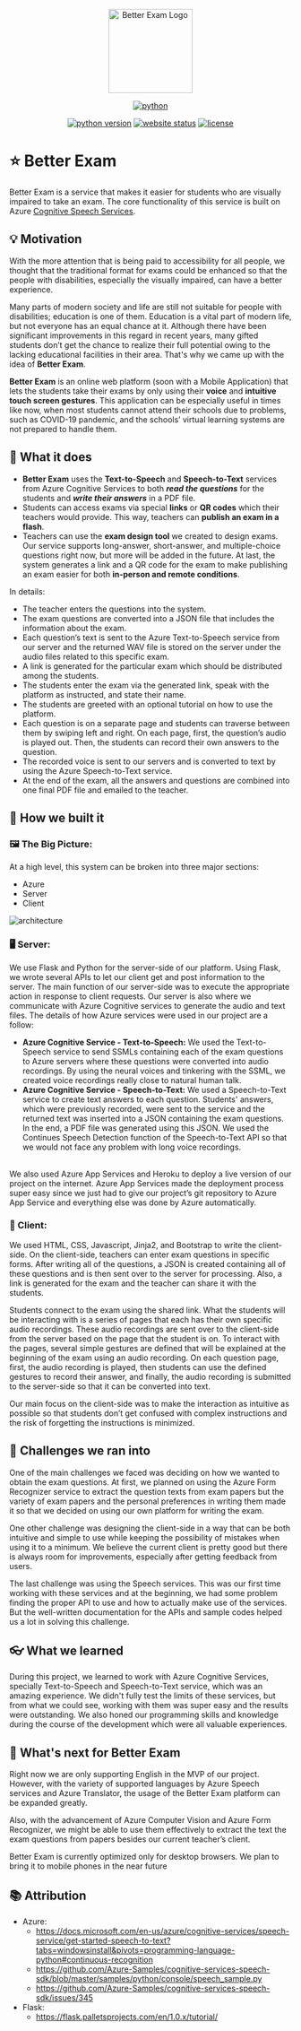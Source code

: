 <p align="center"><a href="https://betterexam.herokuapp.com" target="_blank" rel="noopener noreferrer"><img width="150" src="/app/static/asset/favicon/android-chrome-192x192.png" alt="Better Exam Logo"></a></p>

<p align="center">
  <a href="https://www.python.org/"><img src="https://forthebadge.com/images/badges/made-with-python.svg" alt="python"></a>
</p>

<p align="center">
  <a href="https://www.python.org/downloads/"><img src="https://img.shields.io/badge/python-3.8+-blue.svg" alt="python version"></a>
  <a href="https://betterexam.herokuapp.com" target="_blank"><img src="https://img.shields.io/website-up-down-green-red/http/betterexam.herokuapp.com.svg" alt="website status"></a>
  <a href="LICENSE"><img src="https://img.shields.io/github/license/Azure-AI/Azure-AI-Hackaton.svg" alt="license"></a>
</p>

# ⭐️ Better Exam
Better Exam is a service that makes it easier for students who are visually impaired to take an exam. The core functionality of this service is built on Azure [Cognitive Speech Services](https://azure.microsoft.com/en-us/services/cognitive-services/speech-services/). 


## 💡 Motivation
With the more attention that is being paid to accessibility for all people, we thought that the traditional format for exams could be enhanced so that the people with disabilities, especially the visually impaired, can have a better experience.

Many parts of modern society and life are still not suitable for people with disabilities; education is one of them. Education is a vital part of modern life, but not everyone has an equal chance at it. Although there have been significant improvements in this regard in recent years, many gifted students don’t get the chance to realize their full potential owing to the lacking educational facilities in their area. That's why we came up with the idea of **Better Exam**.

**Better Exam** is an online web platform (soon with a Mobile Application) that lets the students take their exams by only using their **voice** and **intuitive touch screen gestures**. This application can be especially useful in times like now, when most students cannot attend their schools due to problems, such as COVID-19 pandemic, and the schools’ virtual learning systems are not prepared to handle them.

## 🚀 What it does
- **Better Exam** uses the **Text-to-Speech** and **Speech-to-Text** services from Azure Cognitive Services to both ***read the questions*** for the students and ***write their answers*** in a PDF file. 
- Students can access exams via special **links** or **QR codes** which their teachers would provide. This way, teachers can **publish an exam in a flash**.
- Teachers can use the **exam design tool** we created to design exams. Our service supports long-answer, short-answer, and multiple-choice questions right now, but more will be added in the future. At last, the system generates a link and a QR code for the exam to make publishing an exam easier for both **in-person and remote conditions**.

In details:
- The teacher enters the questions into the system.
- The exam questions are converted into a JSON file that includes the information about the exam.
- Each question’s text is sent to the Azure Text-to-Speech service from our server and the returned WAV file is stored on the server under the audio files related to this specific exam.
- A link is generated for the particular exam which should be distributed among the students.
- The students enter the exam via the generated link, speak with the platform as instructed, and state their name.
- The students are greeted with an optional tutorial on how to use the platform.
- Each question is on a separate page and students can traverse between them by swiping left and right. On each page, first, the question’s audio is played out. Then, the students can record their own answers to the question.
- The recorded voice is sent to our servers and is converted to text by using the Azure Speech-to-Text service.
- At the end of the exam, all the answers and questions are combined into one final PDF file and emailed to the teacher.

## 🔧 How we built it
### 🖼 The Big Picture:

At a high level, this system can be broken into three major sections:
- Azure
- Server
- Client

![architecture](/app/static/asset/image/arch.jpg)
### 🖥 Server:

We use Flask and Python for the server-side of our platform. Using Flask, we wrote several APIs to let our client get and post information to the server. The main function of our server-side was to execute the appropriate action in response to client requests. Our server is also where we communicate with Azure Cognitive services to generate the audio and text files. The details of how Azure services were used in our project are a follow:
* **Azure Cognitive Service - Text-to-Speech:** We used the Text-to-Speech service to send SSMLs containing each of the exam questions to Azure servers where these questions were converted into audio recordings. By using the neural voices and tinkering with the SSML, we created voice recordings really close to natural human talk. 
* **Azure Cognitive Service - Speech-to-Text:** We used a Speech-to-Text service to create text answers to each question. Students' answers, which were previously recorded, were sent to the service and the returned text was inserted into a JSON containing the exam questions.  In the end, a PDF file was generated using this JSON. We used the Continues Speech Detection function of the Speech-to-Text API so that we would not face any problem with long voice recordings.
<br/>
We also used Azure App Services and Heroku to deploy a live version of our project on the internet. Azure App Services made the deployment process super easy since we just had to give our project’s git repository to Azure App Service and everything else was done by Azure automatically. 


### 📱 Client:

We used HTML, CSS, Javascript, Jinja2, and Bootstrap to write the client-side. On the client-side, teachers can enter exam questions in specific forms. After writing all of the questions, a JSON is created containing all of these questions and is then sent over to the server for processing. Also, a link is generated for the exam and the teacher can share it with the students.<br/>

Students connect to the exam using the shared link. What the students will be interacting with is a series of pages that each has their own specific audio recordings. These audio recordings are sent over to the client-side from the server based on the page that the student is on. To interact with the pages, several simple gestures are defined that will be explained at the beginning of the exam using an audio recording. On each question page, first, the audio recording is played, then students can use the defined gestures to record their answer, and finally, the audio recording is submitted to the server-side so that it can be converted into text.<br/>

Our main focus on the client-side was to make the interaction as intuitive as possible so that students don’t get confused with complex instructions and the risk of forgetting the instructions is minimized.
<br/>

## 🧗 Challenges we ran into
One of the main challenges we faced was deciding on how we wanted to obtain the exam questions. At first, we planned on using the Azure Form Recognizer service to extract the question texts from exam papers but the variety of exam papers and the personal preferences in writing them made it so that we decided on using our own platform for writing the exam.<br/>

One other challenge was designing the client-side in a way that can be both intuitive and simple to use while keeping the possibility of mistakes when using it to a minimum. We believe the current client is pretty good but there is always room for improvements, especially after getting feedback from users.<br/>

The last challenge was using the Speech services. This was our first time working with these services and at the beginning, we had some problem finding the proper API to use and how to actually make use of the services. But the well-written documentation for the APIs and sample codes helped us a lot in solving this challenge. <br/>


## 👓 What we learned

During this project, we learned to work with Azure Cognitive Services, specially Text-to-Speech and Speech-to-Text service, which was an amazing experience. We didn't fully test the limits of these services, but from what we could see, working with them was super easy and the results were outstanding. We also honed our programming skills and knowledge during the course of the development which were all valuable experiences. 

## 🎯 What's next for Better Exam
Right now we are only supporting English in the MVP of our project. However, with the variety of supported languages by Azure Speech services and Azure Translator, the usage of the Better Exam platform can be expanded greatly.<br/>

Also, with the advancement of Azure Computer Vision and Azure Form Recognizer, we might be able to use them effectively to extract the text the exam questions from papers besides our current teacher’s client.

Better Exam is currently optimized only for desktop browsers. We plan to bring it to mobile phones in the near future


## 📚 Attribution
- Azure:
  - https://docs.microsoft.com/en-us/azure/cognitive-services/speech-service/get-started-speech-to-text?tabs=windowsinstall&pivots=programming-language-python#continuous-recognition
  - https://github.com/Azure-Samples/cognitive-services-speech-sdk/blob/master/samples/python/console/speech_sample.py
  - https://github.com/Azure-Samples/cognitive-services-speech-sdk/issues/345
- Flask:
  - https://flask.palletsprojects.com/en/1.0.x/tutorial/
